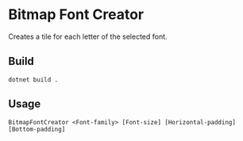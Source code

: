 # Bitmap Font Creator

Creates a tile for each letter of the selected font.

## Build

```
dotnet build .
```

## Usage

```
BitmapFontCreator <Font-family> [Font-size] [Horizontal-padding] [Bottom-padding]
```
